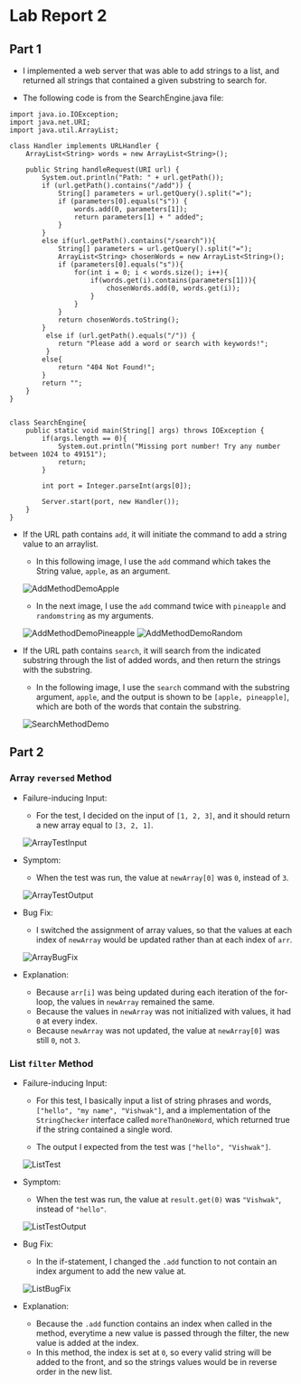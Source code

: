 # Lab Report 2
## Part 1

- I implemented a web server that was able to add strings to a list, and returned all strings that contained a given substring to search for.

- The following code is from the SearchEngine.java file:

```
import java.io.IOException; 
import java.net.URI; 
import java.util.ArrayList;

class Handler implements URLHandler { 
    ArrayList<String> words = new ArrayList<String>();

    public String handleRequest(URI url) {
        System.out.println("Path: " + url.getPath());
        if (url.getPath().contains("/add")) {
            String[] parameters = url.getQuery().split("=");
            if (parameters[0].equals("s")) {
                words.add(0, parameters[1]);
                return parameters[1] + " added";
            }
        }
        else if(url.getPath().contains("/search")){
            String[] parameters = url.getQuery().split("=");
            ArrayList<String> chosenWords = new ArrayList<String>();
            if (parameters[0].equals("s")){
                for(int i = 0; i < words.size(); i++){
                    if(words.get(i).contains(parameters[1])){
                        chosenWords.add(0, words.get(i));
                    }
                }
            }
            return chosenWords.toString();
        }
         else if (url.getPath().equals("/")) {
            return "Please add a word or search with keywords!";
         }
        else{
            return "404 Not Found!";
        }
        return "";
    }
}


class SearchEngine{
    public static void main(String[] args) throws IOException {
        if(args.length == 0){
            System.out.println("Missing port number! Try any number between 1024 to 49151");
            return;
        }

        int port = Integer.parseInt(args[0]);

        Server.start(port, new Handler());
    }
}
```
- If the URL path contains `add`, it will initiate the command to add a string value to an arraylist. 

    - In this following image, I use the `add` command which takes the String value, `apple`, as an argument.

    ![AddMethodDemoApple](SearchAddDemo.png)
    
    - In the next image, I use the `add` command twice with `pineapple` and `randomstring` as my arguments.

    ![AddMethodDemoPineapple](SearchAddDemoPineapple.png)
    ![AddMethodDemoRandom](SearchAddDemoRandom.png)

- If the URL path contains `search`, it will search from the indicated substring through the list of added words, and then return the strings with the substring.

    - In the following image, I use the `search` command with the substring argument, `apple`, and the output is shown to be `[apple, pineapple]`, which are both of the words that contain the substring.

    ![SearchMethodDemo](SearchMethodDemo.png)

## Part 2

### Array `reversed` Method

- Failure-inducing Input:

    - For the test, I decided on the input of `[1, 2, 3]`, and it should return a new array equal to `[3, 2, 1]`.

    ![ArrayTestInput](InputArrayTest.png)

- Symptom:

    - When the test was run, the value at `newArray[0]` was `0`, instead of `3`.

    ![ArrayTestOutput](ArrayTestOutput.png)

- Bug Fix:

    - I switched the assignment of array values, so that the values at each index of `newArray` would be updated rather than at each index of `arr`.

    ![ArrayBugFix](ArrayBugFix.png)

- Explanation:

    - Because `arr[i]` was being updated during each iteration of the for-loop, the values in `newArray` remained the same. 
    - Because the values in `newArray` was not initialized with values, it had `0` at every index. 
    - Because `newArray` was not updated, the value at `newArray[0]` was still `0`, not `3`.

### List `filter` Method

- Failure-inducing Input:

    - For this test, I basically input a list of string phrases and words, `["hello", "my name", "Vishwak"]`, and a implementation of the `StringChecker` interface called `moreThanOneWord`, which returned true if the string contained a single word.

    - The output I expected from the test was `["hello", "Vishwak"]`.

    ![ListTest](InputListTest.png)

- Symptom:

    - When the test was run, the value at `result.get(0)` was `"Vishwak"`, instead of `"hello"`.

    ![ListTestOutput](ListTestOutput.png)

- Bug Fix:

    - In the if-statement, I changed the `.add` function to not contain an index argument to add the new value at.

    ![ListBugFix](ListBugFix.png)

- Explanation:

    - Because the `.add` function contains an index when called in the method, everytime a new value is passed through the filter, the new value is added at the index. 
    - In this method, the index is set at `0`, so every valid string will be added to the front, and so the strings values would be in reverse order in the new list.

